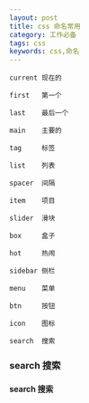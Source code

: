 ```yaml
---
layout: post
title: css 命名常用
category: 工作必备
tags: css
keywords: css,命名
---
```


```
current	现在的

first	第一个

last 	最后一个

main	主要的

tag		标签

list	列表

spacer	间隔

item	项目

slider	滑块

box		盒子

hot		热闹

sidebar	侧栏

menu 	菜单

btn 	按钮

icon	图标

search 	搜索
```

### search 	搜索

#### search 	搜索



